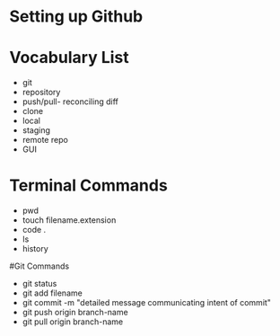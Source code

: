 # Setting up Github

# Vocabulary List
- git
- repository
- push/pull- reconciling diff
- clone
- local
- staging
- remote repo
- GUI

# Terminal Commands
- pwd
- touch filename.extension
- code .
- ls
- history

#Git Commands
- git status
- git add filename
- git commit -m "detailed message communicating intent of commit" 
- git push origin branch-name
- git pull origin branch-name